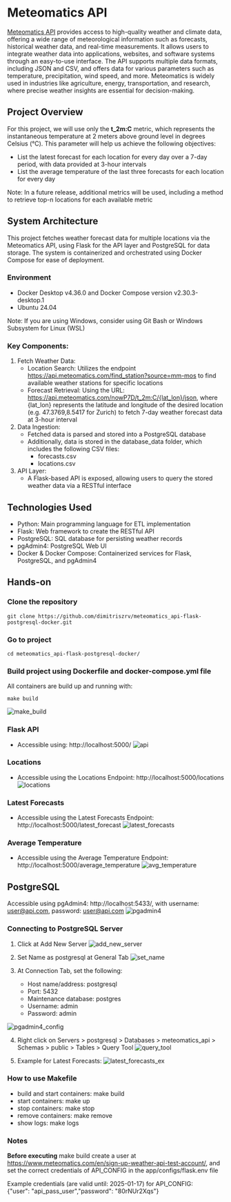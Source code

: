 # Meteomatics API
[Meteomatics API](https://www.meteomatics.com/en/weather-api/) provides access to high-quality weather and climate data, 
offering a wide range of meteorological information such as forecasts, historical weather data, and real-time measurements. 
It allows users to integrate weather data into applications, websites, and software systems through an easy-to-use interface. 
The API supports multiple data formats, including JSON and CSV, and offers data for various parameters such as temperature, 
precipitation, wind speed, and more. Meteomatics is widely used in industries like agriculture, energy, transportation, 
and research, where precise weather insights are essential for decision-making.

## Project Overview 
For this project, we will use only the **t_2m:C** metric, which represents the instantaneous temperature at 2 meters 
above ground level in degrees Celsius (°C). This parameter will help us achieve the following objectives:
- List the latest forecast for each location for every day over a 7-day period, with data provided at 3-hour intervals
- List the average temperature of the last three forecasts for each location for every day 

Note: In a future release, additional metrics will be used, including a method to retrieve top-n locations for each available metric

## System Architecture
This project fetches weather forecast data for multiple locations via the Meteomatics API, using Flask for the API layer 
and PostgreSQL for data storage. The system is containerized and orchestrated using Docker Compose for ease of deployment.

### Environment
- Docker Desktop v4.36.0 and Docker Compose version v2.30.3-desktop.1
- Ubuntu 24.04

Note: If you are using Windows, consider using Git Bash or Windows Subsystem for Linux (WSL)

### Key Components:
1. Fetch Weather Data:
   - Location Search: Utilizes the endpoint https://api.meteomatics.com/find_station?source=mm-mos to find available weather 
   stations for specific locations
   - Forecast Retrieval: Using the URL: https://api.meteomatics.com/nowP7D/t_2m:C/{lat_lon}/json, 
   where {lat_lon} represents the latitude and longitude of the desired location (e.g. 47.3769,8.5417 for Zurich) 
   to fetch 7-day weather forecast data at 3-hour interval
2. Data Ingestion:
   - Fetched data is parsed and stored into a PostgreSQL database 
   - Additionally, data is stored in the database_data folder, which includes the following CSV files:
      - forecasts.csv
      - locations.csv
3. API Layer:
   - A Flask-based API is exposed, allowing users to query the stored weather data via a RESTful interface

## Technologies Used
  - Python: Main programming language for ETL implementation
  - Flask: Web framework to create the RESTful API 
  - PostgreSQL: SQL database for persisting weather records
  - pgAdmin4: PostgreSQL Web UI
  - Docker & Docker Compose: Containerized services for Flask, PostgreSQL, and pgAdmin4
  
## Hands-on
### Clone the repository
```
git clone https://github.com/dimitriszrv/meteomatics_api-flask-postgresql-docker.git
```

### Go to project
```
cd meteomatics_api-flask-postgresql-docker/
```

### Build project using Dockerfile and docker-compose.yml file
All containers are build up and running with:
```
make build
```
![make_build](app/images/1.make_build.png)

### Flask API
- Accessible using: http://localhost:5000/
![api](app/images/2.api.png)

### Locations 
- Accessible using the Locations Endpoint: http://localhost:5000/locations
![locations](app/images/3.locations.png)

### Latest Forecasts
- Accessible using the Latest Forecasts Endpoint: http://localhost:5000/latest_forecast
![latest_forecasts](app/images/4.latest_forecasts.png)

### Average Temperature
- Accessible using the Average Temperature Endpoint: http://localhost:5000/average_temperature
![avg_temperature](app/images/5.avg_temperature.png)

## PostgreSQL
Accessible using pgAdmin4: http://localhost:5433/, with username: user@api.com,  password: user@api.com 
![pgadmin4](app/images/6.pgadmin4.png)

### Connecting to PostgreSQL Server
1. Click at Add New Server
![add_new_server](app/images/7.add_new_server.png)

2. Set Name as postgresql at General Tab
![set_name](app/images/8.set_name.png)

3. At Connection Tab, set the following:
   - Host name/address: postgresql
   - Port: 5432
   - Maintenance database: postgres
   - Username: admin
   - Password: admin

![pgadmin4_config](app/images/9.pgadmin4_config.png)

4. Right click on Servers > postgresql > Databases > meteomatics_api > Schemas > public > Tables > Query Tool
![query_tool](app/images/10.query_tool.png)

5. Example for Latest Forecasts:
![latest_forecasts_ex](app/images/11.latest_forecasts_ex.png)

### How to use Makefile
- build and start containers: make build
- start containers: make up
- stop containers: make stop
- remove containers: make remove
- show logs: make logs

### Notes
**Before executing** make build create a user at https://www.meteomatics.com/en/sign-up-weather-api-test-account/,
and set the correct credentials of API_CONFIG in the app/configs/flask.env file<br>

Example credentials (are valid until: 2025-01-17) for API_CONFIG:<br>
{"user": "api_pass_user","password": "80rNUr2Xqs"}